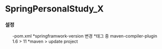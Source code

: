 # SpringPersonalStudy_X
### 설정
<ul>
  -pom.xml 
    *springframwork-version 변경
    *<plugin>태그 중 maven-compiler-plugin 1.6 > 11
    *maven > update project
</ul>

